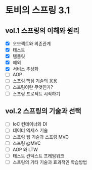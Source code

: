 # 토비의 스프링 3.1

## vol.1 스프링의 이해와 원리
- [X] 오브젝트와 의존관계
- [X] 테스트
- [X] 템플릿
- [X] 예외
- [X] 서비스 추상화
- [ ] AOP
- [ ] 스프링 핵심 기술의 응용
- [ ] 스프링이란 무엇인가?
- [ ] 스프링 프로젝트 시작하기

## vol.2 스프링의 기술과 선택
- [ ] IoC 컨테이너와 DI
- [ ] 데이터 엑세스 기술
- [ ] 스프링 웹 기술과 스프링 MVC
- [ ] 스프링 @MVC
- [ ] AOP 와 LTW
- [ ] 테스트 컨텍스트 프레임워크
- [ ] 스프링의 기타 기술과 효과적인 학습방법